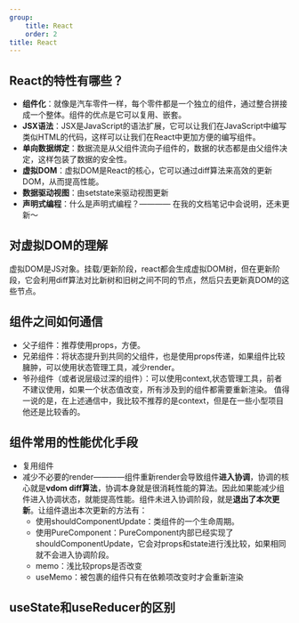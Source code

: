 ```yaml
---
group: 
    title: React
    order: 2
title: React
---
```

## React的特性有哪些？
 - **组件化**：就像是汽车零件一样，每个零件都是一个独立的组件，通过整合拼接成一个整体。组件的优点是它可以复用、嵌套。
 - **JSX语法**：JSX是JavaScript的语法扩展，它可以让我们在JavaScript中编写类似HTML的代码，这样可以让我们在React中更加方便的编写组件。
 - **单向数据绑定**：数据流是从父组件流向子组件的，数据的状态都是由父组件决定，这样包装了数据的安全性。
 - **虚拟DOM**：虚拟DOM是React的核心，它可以通过diff算法来高效的更新DOM，从而提高性能。
 - **数据驱动视图**：由setstate来驱动视图更新
 - **声明式编程**：什么是声明式编程？———— 在我的文档笔记中会说明，还未更新～

## 对虚拟DOM的理解
虚拟DOM是JS对象。挂载/更新阶段，react都会生成虚拟DOM树，但在更新阶段，它会利用diff算法对比新树和旧树之间不同的节点，然后只去更新真DOM的这些节点。

## 组件之间如何通信
- 父子组件：推荐使用props，方便。
- 兄弟组件：将状态提升到共同的父组件，也是使用props传递，如果组件比较臃肿，可以使用状态管理工具，减少render。
- 爷孙组件（或者说层级过深的组件）：可以使用context,状态管理工具，前者不建议使用，如果一个状态值改变，所有涉及到的组件都需要重新渲染。
值得一说的是，在上述通信中，我比较不推荐的是context，但是在一些小型项目他还是比较香的。

## 组件常用的性能优化手段
- 复用组件
- 减少不必要的render————组件重新render会导致组件**进入协调**，协调的核心就是**vdom diff算法**，协调本身就是很消耗性能的算法。因此如果能减少组件进入协调状态，就能提高性能。组件未进入协调阶段，就是**退出了本次更新**。让组件退出本次更新的方法有：
  - 使用shouldComponentUpdate：类组件的一个生命周期。
  - 使用PureComponent：PureComponent内部已经实现了shouldComponentUpdate，它会对props和state进行浅比较，如果相同就不会进入协调阶段。
  - memo：浅比较props是否改变
  - useMemo：被包裹的组件只有在依赖项改变时才会重新渲染
## useState和useReducer的区别